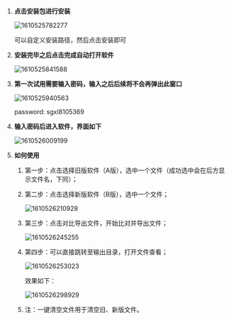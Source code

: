 1. **点击安装包进行安装**

   ![1610525782277](C:\Users\mty19\AppData\Roaming\Typora\typora-user-images\1610525782277.png)

   可以自定义安装路径，然后点击安装即可

2. **安装完毕之后点击完成自动打开软件**

   ![1610525841588](C:\Users\mty19\AppData\Roaming\Typora\typora-user-images\1610525841588.png)

3. **第一次试用需要输入密码，输入之后后续将不会再弹出此窗口**

   ![1610525940563](C:\Users\mty19\AppData\Roaming\Typora\typora-user-images\1610525940563.png)

   password: sgxl8105369

4. **输入密码后进入软件，界面如下**

   ![1610526009199](C:\Users\mty19\AppData\Roaming\Typora\typora-user-images\1610526009199.png)

5. **如何使用**

   1. 第一步：点击选择旧版软件（A版），选中一个文件（成功选中会在后方显示文件名，下同）；

   2. 第二步：点击选择新版软件（B版），选中一个文件；

      ![1610526210928](C:\Users\mty19\AppData\Roaming\Typora\typora-user-images\1610526210928.png)

   3. 第三步：点击对比导出文件，开始比对并导出文件；

      ![1610526245255](C:\Users\mty19\AppData\Roaming\Typora\typora-user-images\1610526245255.png)

   4. 第四步：可以直接跳转至输出目录，打开文件查看；

      ![1610526253023](C:\Users\mty19\AppData\Roaming\Typora\typora-user-images\1610526253023.png)

      效果如下：

      ![1610526298929](C:\Users\mty19\AppData\Roaming\Typora\typora-user-images\1610526298929.png)

   5. 注：一键清空文件用于清空旧、新版文件。


